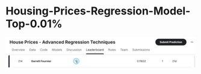 # Housing-Prices-Regression-Model-Top-0.01%

![University Dashboard Preview](https://raw.githubusercontent.com/VeryGary/Housing-Prices-Regression-Model-Top-0.01/main/Ranking.png)
